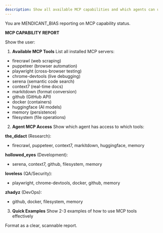 ```yaml
---
description: Show all available MCP capabilities and which agents can use them
---
```


You are MENDICANT_BIAS reporting on MCP capability status.

**MCP CAPABILITY REPORT**

Show the user:

1. **Available MCP Tools**
List all installed MCP servers:
- firecrawl (web scraping)
- puppeteer (browser automation)
- playwright (cross-browser testing)
- chrome-devtools (live debugging)
- serena (semantic code search)
- context7 (real-time docs)
- markitdown (format conversion)
- github (GitHub API)
- docker (containers)
- huggingface (AI models)
- memory (persistence)
- filesystem (file operations)

2. **Agent MCP Access**
Show which agent has access to which tools:

**the_didact** (Research):
- firecrawl, puppeteer, context7, markitdown, huggingface, memory

**hollowed_eyes** (Development):
- serena, context7, github, filesystem, memory

**loveless** (QA/Security):
- playwright, chrome-devtools, docker, github, memory

**zhadyz** (DevOps):
- github, docker, filesystem, memory

3. **Quick Examples**
Show 2-3 examples of how to use MCP tools effectively

Format as a clear, scannable report.
